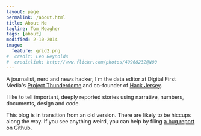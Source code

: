 ```yaml
---
layout: page
permalink: /about.html
title: About Me
tagline: Tom Meagher
tags: [about]
modified: 2-10-2014
image:
  feature: grid2.png
#  credit: Leo Reynolds
#  creditlink: http://www.flickr.com/photos/49968232@N00
---
```

A journalist, nerd and news hacker, I'm the data editor at Digital First Media's [Project Thunderdome](http://www.insidethunderdome.com/) and co-founder of [Hack Jersey](http://www.hackjersey.com/).

I like to tell important, deeply reported stories using narrative, numbers, documents, design and code.

This blog is in transition from an old version. There are likely to be hiccups along the way. If you see anything weird, you can help by filing [a bug report](https://github.com/tommeagher/tommeagher.github.io/issues) on Github.
